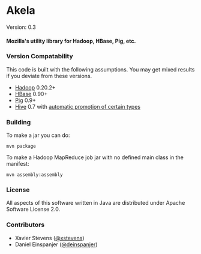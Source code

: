 # Akela #

Version: 0.3  

#### Mozilla's utility library for Hadoop, HBase, Pig, etc. ####

### Version Compatability ###
This code is built with the following assumptions.  You may get mixed results if you deviate from these versions.

* [Hadoop](http://hadoop.apache.org) 0.20.2+
* [HBase](http://hbase.apache.org) 0.90+
* [Pig](http://pig.apache.org) 0.9+
* [Hive](https://github.com/xstevens/hive) 0.7 with [automatic promotion of certain types](https://github.com/xstevens/hive/commit/566ca633546e5231cf5ea20d554c1f61784f39e4)

### Building ###
To make a jar you can do:  

`mvn package`

To make a Hadoop MapReduce job jar with no defined main class in the manifest:  

`mvn assembly:assembly`


### License ###
All aspects of this software written in Java are distributed under Apache Software License 2.0.

### Contributors ###

* Xavier Stevens ([@xstevens](http://twitter.com/xstevens))
* Daniel Einspanjer ([@deinspanjer](http://twitter/deinspanjer))